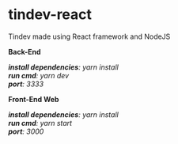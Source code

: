# tindev-react

Tindev made using React framework and NodeJS

**Back-End**

***install dependencies**: yarn install <br />
**run cmd**: yarn dev <br />
**port**: 3333*

**Front-End Web**

***install dependencies**: yarn install <br />
**run cmd**: yarn start <br />
**port**: 3000*


